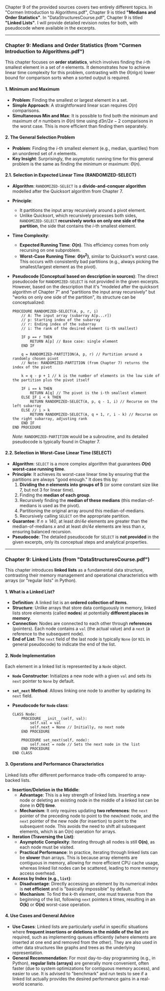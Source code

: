 Chapter 9 of the provided sources covers two entirely different topics. In "Cormen Introduction to Algorithms.pdf", Chapter 9 is titled **"Medians and Order Statistics"**. In "DataStructuresCourse.pdf", Chapter 9 is titled **"Linked Lists"**. I will provide detailed revision notes for both, with pseudocode where available in the excerpts.

***

### Chapter 9: Medians and Order Statistics (from "Cormen Introduction to Algorithms.pdf")

This chapter focuses on **order statistics**, which involves finding the $i$-th smallest element in a set of $n$ elements. It demonstrates how to achieve linear time complexity for this problem, contrasting with the $\Theta(n \lg n)$ lower bound for comparison sorts when a sorted output is required.

#### 1. Minimum and Maximum

*   **Problem**: Finding the smallest or largest element in a set.
*   **Simple Approach**: A straightforward linear scan requires $O(n)$ comparisons.
*   **Simultaneous Min and Max**: It is possible to find both the minimum and maximum of $n$ numbers in $\Theta(n)$ time using $d3n/2e - 2$ comparisons in the worst case. This is more efficient than finding them separately.

#### 2. The General Selection Problem

*   **Problem**: Finding the $i$-th smallest element (e.g., median, quartiles) from an unordered set of $n$ elements.
*   **Key Insight**: Surprisingly, the asymptotic running time for this general problem is the same as finding the minimum or maximum: $\Theta(n)$.

#### 2.1. Selection in Expected Linear Time (RANDOMIZED-SELECT)

*   **Algorithm**: `RANDOMIZED-SELECT` is a **divide-and-conquer algorithm** modelled after the Quicksort algorithm from Chapter 7.
*   **Principle**:
    *   It partitions the input array recursively around a pivot element.
    *   Unlike Quicksort, which recursively processes both sides, `RANDOMIZED-SELECT` **recursively works on only one side of the partition**, the side that contains the $i$-th smallest element.
*   **Time Complexity**:
    *   **Expected Running Time**: **$O(n)$**. This efficiency comes from only recursing on one subproblem.
    *   **Worst-Case Running Time**: **$\Theta(n^2)$**, similar to Quicksort's worst case. This occurs with consistently bad partitions (e.g., always picking the smallest/largest element as the pivot).

*   **Pseudocode (Conceptual based on description in sources)**:
    The direct pseudocode for `RANDOMIZED-SELECT` is not provided in the given excerpts. However, based on the description that it's "modeled after the quicksort algorithm of Chapter 7" and "partitions the input array recursively" but "works on only one side of the partition", its structure can be conceptualized:

    ```pseudocode
    PROCEDURE RANDOMIZED-SELECT(A, p, r, i)
        // A: The input array (subarray A[p...r])
        // p: Starting index of the subarray
        // r: Ending index of the subarray
        // i: The rank of the desired element (i-th smallest)

        IF p == r THEN
            RETURN A[p] // Base case: single element
        END IF

        q = RANDOMIZED-PARTITION(A, p, r) // Partition around a randomly chosen pivot
        // Note: RANDOMIZED-PARTITION (from Chapter 7) returns the index of the pivot

        k = q - p + 1 // k is the number of elements in the low side of the partition plus the pivot itself

        IF i == k THEN
            RETURN A[q] // The pivot is the i-th smallest element
        ELSE IF i < k THEN
            RETURN RANDOMIZED-SELECT(A, p, q - 1, i) // Recurse on the left subarray
        ELSE // i > k
            RETURN RANDOMIZED-SELECT(A, q + 1, r, i - k) // Recurse on the right subarray, adjusting rank
        END IF
    END PROCEDURE
    ```
    *Note*: `RANDOMIZED-PARTITION` would be a subroutine, and its detailed pseudocode is typically found in Chapter 7.

#### 2.2. Selection in Worst-Case Linear Time (SELECT)

*   **Algorithm**: `SELECT` is a more complex algorithm that guarantees **$O(n)$ worst-case running time**.
*   **Principle**: It achieves its worst-case linear time by ensuring that the partitions are always "good enough." It does this by:
    1.  **Dividing the $n$ elements into groups of 5** (or some constant size like 7, but not 3 for linear time).
    2.  Finding the **median of each group**.
    3.  Recursively finding the **median of these medians** (this median-of-medians is used as the pivot).
    4.  Partitioning the original array around this median-of-medians.
    5.  Recursively calling `SELECT` on the appropriate partition.
*   **Guarantee**: If $n \ge 140$, at least $dn/4e$ elements are greater than the median-of-medians $x$ and at least $dn/4e$ elements are less than $x$, ensuring balanced recursion.
*   **Pseudocode**: The detailed pseudocode for `SELECT` is **not provided** in the given excerpts, only its conceptual steps and analytical properties.

***

### Chapter 9: Linked Lists (from "DataStructuresCourse.pdf")

This chapter introduces **linked lists** as a fundamental data structure, contrasting their memory management and operational characteristics with arrays (or "regular lists" in Python).

#### 1. What is a Linked List?

*   **Definition**: A linked list is an **ordered collection of items**.
*   **Structure**: Unlike arrays that store data contiguously in memory, linked lists store elements (called **nodes**) at potentially **different places in memory**.
*   **Connection**: Nodes are connected to each other through **references** (pointers). Each node contains a `val` (the actual value) and a `next` (a reference to the subsequent node).
*   **End of List**: The `next` field of the last node is typically `None` (or `NIL` in general pseudocode) to indicate the end of the list.

#### 2. Node Implementation

Each element in a linked list is represented by a `Node` object.

*   **`Node` Constructor**: Initializes a new node with a given `val` and sets its `next` pointer to `None` by default.
*   **`set_next` Method**: Allows linking one node to another by updating its `next` field.

*   **Pseudocode for `Node` class**:
    ```pseudocode
    CLASS Node:
        PROCEDURE __init__(self, val):
            self.val = val
            self.next = None // Initially, no next node
        END PROCEDURE

        PROCEDURE set_next(self, node):
            self.next = node // Sets the next node in the list
        END PROCEDURE
    END CLASS
    ```

#### 3. Operations and Performance Characteristics

Linked lists offer different performance trade-offs compared to array-backed lists.

*   **Insertion/Deletion in the Middle**:
    *   **Advantage**: This is a key strength of linked lists. Inserting a new node or deleting an existing node in the middle of a linked list can be done in **O(1) time**.
    *   **Mechanism**: It only requires updating **two references**: the `next` pointer of the preceding node to point to the new/next node, and the `next` pointer of the new node (for insertion) to point to the subsequent node. This avoids the need to shift all subsequent elements, which is an O(n) operation for arrays.
*   **Iteration (Traversing the List)**:
    *   **Asymptotic Complexity**: Iterating through all nodes is still **O(n)**, as each node must be visited.
    *   **Practical Performance**: In practice, iterating through linked lists can be **slower** than arrays. This is because array elements are contiguous in memory, allowing for more efficient CPU cache usage, whereas linked list nodes can be scattered, leading to more memory access overhead.
*   **Access by Index (e.g., `list`)**:
    *   **Disadvantage**: Directly accessing an element by its numerical index is **not efficient** and is "basically impossible" by default.
    *   **Mechanism**: To find the $k$-th element, one must traverse from the beginning of the list, following `next` pointers $k$ times, resulting in an **O(k)** or **O(n)** worst-case operation.

#### 4. Use Cases and General Advice

*   **Use Cases**: Linked lists are particularly useful in specific situations where **frequent insertions or deletions in the middle of the list** are required, such as implementing queues efficiently (where elements are inserted at one end and removed from the other). They are also used in other data structures like graphs and trees as the underlying representation.
*   **General Recommendation**: For most day-to-day programming (e.g., in Python), **regular lists (arrays)** are generally more convenient, often faster (due to system optimizations for contiguous memory access), and easier to use. It is advised to "benchmark" and run tests to see if a linked list actually provides the desired performance gains in a real-world scenario.